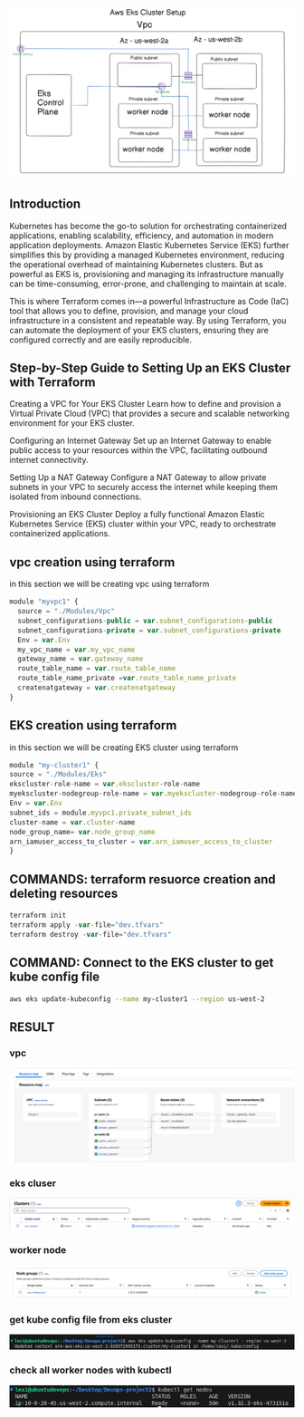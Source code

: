 ![alt text](./images/image.png)

## Introduction
Kubernetes has become the go-to solution for orchestrating containerized applications, enabling scalability, efficiency, and automation in modern application deployments. Amazon Elastic Kubernetes Service (EKS) further simplifies this by providing a managed Kubernetes environment, reducing the operational overhead of maintaining Kubernetes clusters. But as powerful as EKS is, provisioning and managing its infrastructure manually can be time-consuming, error-prone, and challenging to maintain at scale.

This is where Terraform comes in—a powerful Infrastructure as Code (IaC) tool that allows you to define, provision, and manage your cloud infrastructure in a consistent and repeatable way. By using Terraform, you can automate the deployment of your EKS clusters, ensuring they are configured correctly and are easily reproducible.

## Step-by-Step Guide to Setting Up an EKS Cluster with Terraform

Creating a VPC for Your EKS Cluster
Learn how to define and provision a Virtual Private Cloud (VPC) that provides a secure and scalable networking environment for your EKS cluster.

Configuring an Internet Gateway
Set up an Internet Gateway to enable public access to your resources within the VPC, facilitating outbound internet connectivity.

Setting Up a NAT Gateway
Configure a NAT Gateway to allow private subnets in your VPC to securely access the internet while keeping them isolated from inbound connections.

Provisioning an EKS Cluster
Deploy a fully functional Amazon Elastic Kubernetes Service (EKS) cluster within your VPC, ready to orchestrate containerized applications.



## vpc creation using terraform
in this section we will be creating vpc using terraform 
```javascript
module "myvpc1" {
  source = "./Modules/Vpc"
  subnet_configurations-public = var.subnet_configurations-public
  subnet_configurations-private = var.subnet_configurations-private
  Env = var.Env
  my_vpc_name = var.my_vpc_name
  gateway_name = var.gateway_name
  route_table_name = var.route_table_name  
  route_table_name_private =var.route_table_name_private
  createnatgateway = var.createnatgateway
}
```
## EKS creation using terraform
in this section we will be creating EKS cluster using terraform 
```javascript
module "my-cluster1" {
source = "./Modules/Eks"
ekscluster-role-name = var.ekscluster-role-name
myekscluster-nodegroup-role-name = var.myekscluster-nodegroup-role-name
Env = var.Env
subnet_ids = module.myvpc1.private_subnet_ids
cluster-name = var.cluster-name
node_group_name= var.node_group_name
arn_iamuser_access_to_cluster = var.arn_iamuser_access_to_cluster 
}
```

## COMMANDS: terraform resuorce creation and deleting resources
```javascript
terraform init
terraform apply -var-file="dev.tfvars"
terraform destroy -var-file="dev.tfvars"

```
## COMMAND: Connect to the EKS cluster to get kube config file 
```bash
aws eks update-kubeconfig --name my-cluster1 --region us-west-2 
```


## RESULT
### vpc
![alt text](./images/image-2.png)
### eks cluser
![alt text](./images/image-1.png)
### worker node
![alt text](./images/image-3.png)
### get kube config file from eks cluster
![alt text](./images/image-4.png)
### check all worker nodes with kubectl
![alt text](./images/image-5.png)






